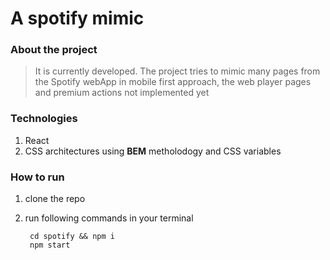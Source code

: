 # A spotify mimic

### About the project
>  It is currently developed. The project tries to mimic many pages from the Spotify webApp in mobile first approach, the web player pages and premium actions not implemented yet

### Technologies

1. React
2. CSS architectures using __BEM__ metholodogy and CSS variables

### How to run
1. clone the repo
2. run following commands in your terminal

        cd spotify && npm i
        npm start


 

   
